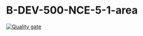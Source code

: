 # B-DEV-500-NCE-5-1-area
[![Quality gate](https://sonarqube.malown.com/api/project_badges/quality_gate?project=Les-Aigris-du-AREA_B-DEV-500-NCE-5-1-area_81e5aeec-6248-4021-9128-4b56db8cd926&token=sqb_d4c3c63c9da4c3af7a376d52554cfb6ee0a513fa)](https://sonarqube.malown.com/dashboard?id=Les-Aigris-du-AREA_B-DEV-500-NCE-5-1-area_81e5aeec-6248-4021-9128-4b56db8cd926)
